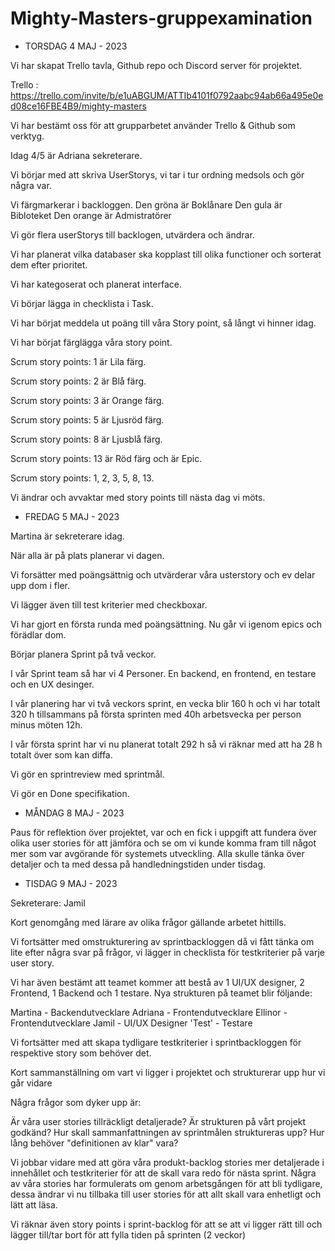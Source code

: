 # Mighty-Masters-gruppexamination

- TORSDAG 4 MAJ - 2023

Vi har skapat Trello tavla, Github repo och Discord server för projektet.

Trello : https://trello.com/invite/b/e1uABGUM/ATTIb4101f0792aabc94ab66a495e0ed08ce16FBE4B9/mighty-masters

Vi har bestämt oss för att grupparbetet använder Trello & Github som verktyg.

Idag 4/5 är Adriana sekreterare. 

Vi börjar med att skriva UserStorys, vi tar i tur ordning medsols och gör några var.

Vi färgmarkerar i backloggen.
Den gröna är Boklånare 
Den gula är Bibloteket
Den orange är Admistratörer

Vi gör flera userStorys till backlogen, utvärdera och ändrar.

Vi har planerat vilka databaser ska kopplast till olika functioner och sorterat dem efter prioritet.

Vi har kategoserat och planerat interface.

Vi börjar lägga in checklista i Task.

Vi har börjat meddela ut poäng till våra Story point, så långt vi hinner idag.

Vi har börjat färglägga våra story point. 

Scrum story points: 1 är Lila färg.

Scrum story points: 2 är Blå färg.

Scrum story points: 3 är Orange färg.

Scrum story points: 5 är Ljusröd färg.

Scrum story points: 8 är Ljusblå färg.

Scrum story points: 13 är Röd färg och är Epic.

Scrum story points: 1, 2, 3, 5, 8, 13.

Vi ändrar och avvaktar med story points till nästa dag vi möts.

- FREDAG 5 MAJ - 2023

Martina är sekreterare idag.

När alla är på plats planerar vi dagen.

Vi forsätter med poängsättnig och utvärderar våra usterstory och ev delar upp dom i fler. 

Vi lägger även till test kriterier med checkboxar.

Vi har gjort en första runda med poängsättning. Nu går vi igenom epics och förädlar dom. 

Börjar planera Sprint på två veckor. 

I vår Sprint team så har vi 4 Personer. En backend, en frontend, en testare och en UX desinger. 

I vår planering har vi två veckors sprint, en vecka blir 160 h och vi har totalt 320 h tillsammans på första sprinten med 40h arbetsvecka per person minus möten 12h.

I vår första sprint har vi nu planerat totalt 292 h så vi räknar med att ha 28 h totalt över som kan diffa.

Vi gör en sprintreview med sprintmål. 

Vi gör en Done specifikation.

- MÅNDAG 8 MAJ - 2023

Paus för reflektion över projektet, var och en fick i uppgift att fundera över olika user stories för att jämföra och se om vi kunde komma fram till något mer som var avgörande för systemets utveckling. Alla skulle tänka över detaljer och ta med dessa på handledningstiden under tisdag.


- TISDAG 9 MAJ - 2023

Sekreterare: Jamil

Kort genomgång med lärare av olika frågor gällande arbetet hittills.

Vi fortsätter med omstrukturering av sprintbackloggen då vi fått tänka om lite efter några svar på frågor, vi lägger in checklista för testkriterier på varje user story.

Vi har även bestämt att teamet kommer att bestå av 1 UI/UX designer, 2 Frontend, 1 Backend och 1 testare.
Nya strukturen på teamet blir följande: 

Martina - Backendutvecklare
Adriana - Frontendutvecklare
Ellinor - Frontendutvecklare
Jamil - UI/UX Designer
'Test' - Testare

Vi fortsätter med att skapa tydligare testkriterier i sprintbackloggen för respektive story som behöver det.

Kort sammanställning om vart vi ligger i projektet och strukturerar upp hur vi går vidare

Några frågor som dyker upp är:

Är våra user stories tillräckligt detaljerade?
Är strukturen på vårt projekt godkänd?
Hur skall sammanfattningen av sprintmålen struktureras upp?
Hur lång behöver "definitionen av klar" vara?

Vi jobbar vidare med att göra våra produkt-backlog stories mer detaljerade i innehållet och testkriterier för att de skall vara redo för nästa sprint.
Några av våra stories har formulerats om genom arbetsgången för att bli tydligare, dessa ändrar vi nu tillbaka till user stories för att allt skall vara enhetligt och lätt att läsa.

Vi räknar även story points i sprint-backlog för att se att vi ligger rätt till och lägger till/tar bort för att fylla tiden på sprinten (2 veckor)












